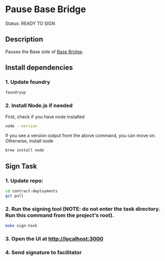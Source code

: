# Pause Base Bridge

Status: READY TO SIGN

## Description

Pauses the Base side of [Base Bridge](https://github.com/base/bridge).

## Install dependencies

### 1. Update foundry

```bash
foundryup
```

### 2. Install Node.js if needed

First, check if you have node installed

```bash
node --version
```

If you see a version output from the above command, you can move on. Otherwise, install node

```bash
brew install node
```

## Sign Task

### 1. Update repo:

```bash
cd contract-deployments
git pull
```

### 2. Run the signing tool (NOTE: do not enter the task directory. Run this command from the project's root).

```bash
make sign-task
```

### 3. Open the UI at [http://localhost:3000](http://localhost:3000)

### 4. Send signature to facilitator
